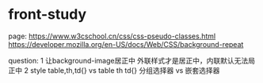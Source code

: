 # front-study
page:
https://www.w3cschool.cn/css/css-pseudo-classes.html
https://developer.mozilla.org/en-US/docs/Web/CSS/background-repeat

question:
1
让background-image居正中
外联样式才是居正中，内联默认无法局正中
2
style
table,th,td{} vs table th td{}
分组选择器 vs 嵌套选择器
